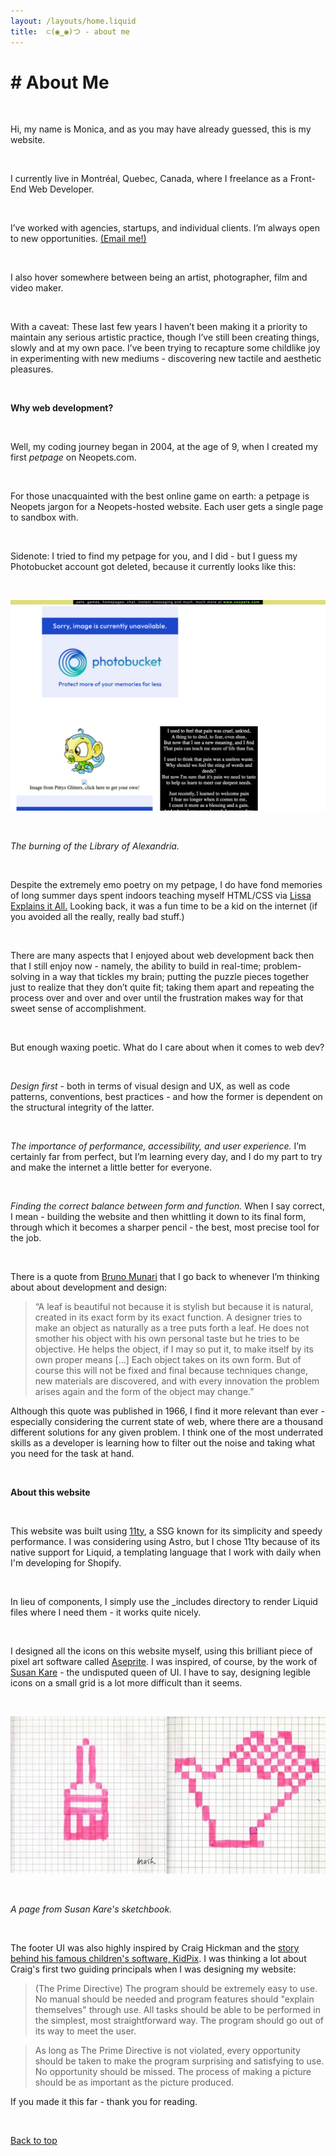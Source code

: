 ```yaml
---
layout: /layouts/home.liquid
title: 	⊂(◉‿◉)つ - about me
---
```


# # About Me

&nbsp;

Hi, my name is Monica, and as you may have already guessed, this is my website.

&nbsp;

I currently live in Montréal, Quebec, Canada, where I freelance as a Front-End Web Developer. 

&nbsp;

I’ve worked with agencies, startups, and individual clients. 
I’m always open to new opportunities. [(Email me!)](/contact)

&nbsp;

I also hover somewhere between being an artist, photographer, film and video maker. 

&nbsp;

With a caveat: These last few years I haven’t been making it a priority to maintain any serious artistic practice, though I’ve still been creating things, slowly and at my own pace. I’ve been trying to recapture some childlike joy in experimenting with new mediums - discovering new tactile and aesthetic pleasures. 

&nbsp;

**Why web development?**

&nbsp;

Well, my coding journey began in 2004, at the age of 9, when I created my first *petpage* on Neopets.com.

&nbsp;

For those unacquainted with the best online game on earth: a petpage is Neopets jargon for a Neopets-hosted website. Each user gets a single page to sandbox with.

&nbsp;

Sidenote: I tried to find my petpage for you, and I did - but I guess my Photobucket account got deleted, because it currently looks like this: 

&nbsp;

![Screenshot of my petpage.](img/petpage.webp)

&nbsp;

*The burning of the Library of Alexandria.*

&nbsp;

Despite the extremely emo poetry on my petpage, I do have fond memories of long summer days spent indoors teaching myself HTML/CSS via [Lissa Explains it All.](https://www.lissaexplains.com/) Looking back, it was a fun time to be a kid on the internet (if you avoided all the really, really bad stuff.)

&nbsp;

There are many aspects that I enjoyed about web development back then that I still enjoy now - namely, the ability to build in real-time; problem-solving in a way that tickles my brain; putting the puzzle pieces together just to realize that they don’t quite fit; taking them apart and repeating the process over and over and over until the frustration makes way for that sweet sense of accomplishment. 

&nbsp;

But enough waxing poetic. What do I care about when it comes to web dev?

&nbsp;

*Design first* - both in terms of visual design and UX, as well as code patterns, conventions, best practices - and how the former is dependent on the structural integrity of the latter. 

&nbsp;

*The importance of performance, accessibility, and user experience.* I’m certainly far from perfect, but I’m learning every day, and I do my part to try and make the internet a little better for everyone. 

&nbsp;

*Finding the correct balance between form and function.* When I say correct, I mean - building the website and then whittling it down to its final form, through which it becomes a sharper pencil - the best, most precise tool for the job.

&nbsp;

There is a quote from [Bruno Munari](https://en.wikipedia.org/wiki/Bruno_Munari) that I go back to whenever I’m thinking about about development and design:

> “A leaf is beautiful not because it is stylish but because it is natural, created in its exact form by its exact function. A designer tries to make an object as naturally as a tree puts forth a leaf. He does not smother his object with his own personal taste but he tries to be objective. He helps the object, if I may so put it, to make itself by its own proper means [...] Each object takes on its own form. But of course this will not be fixed and final because techniques change, new materials are discovered, and with every innovation the problem arises again and the form of the object may change.”

Although this quote was published in 1966, I find it more relevant than ever - especially considering the current state of web, where there are a thousand different solutions for any given problem. I think one of the most underrated skills as a developer is learning how to filter out the noise and taking what you need for the task at hand.

&nbsp;

**About this website**

&nbsp;

This website was built using [11ty](https://www.11ty.dev/), a SSG known for its simplicity and speedy performance. I was considering using Astro, but I chose 11ty because of its native support for Liquid, a templating language that I work with daily when I'm developing for Shopify.

&nbsp;

In lieu of components, I simply use the _includes directory to render Liquid files where I need them - it works quite nicely. 

&nbsp;

I designed all the icons on this website myself, using this brilliant piece of pixel art software called [Aseprite](https://www.aseprite.org/). I was inspired, of course, by the work of [Susan Kare](https://en.wikipedia.org/wiki/Susan_Kare) - the undisputed queen of UI. I have to say, designing legible icons on a small grid is a lot more difficult than it seems.

&nbsp;

![Original MacOS UI](img/susankare.webp)

&nbsp;

*A page from Susan Kare's sketchbook.*

&nbsp;

The footer UI was also highly inspired by Craig Hickman and the [story behind his famous children's software, KidPix](http://red-green-blue.com/kid-pix-the-early-years). I was thinking a lot about Craig's first two guiding principals when I was designing my website:

> (The Prime Directive) The program should be extremely easy to use. No manual should be needed and program features should "explain themselves" through use. All tasks should be able to be performed in the simplest, most straightforward way. The program should go out of its way to meet the user.

> As long as The Prime Directive is not violated, every opportunity should be taken to make the program surprising and satisfying to use. No opportunity should be missed. The process of making a picture should be as important as the picture produced.

If you made it this far - thank you for reading.

&nbsp;

<a class="btt" href="#top">Back to top</a>